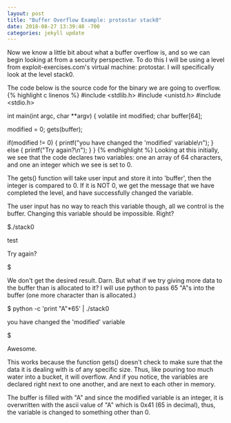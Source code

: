 ```yaml
---
layout: post
title: "Buffer Overflow Example: protostar stack0"
date: 2018-08-27 13:39:48 -700
categories: jekyll update
---
```

Now we know a little bit about what a buffer overflow is, and so we can begin looking at from a security perspective.
To do this I will be using a level from exploit-exercises.com's virtual machine: protostar. I will specifically look at the level stack0.

The code below is the source code for the binary we are going to overflow.
{% highlight c linenos %}
#include <stdlib.h>
#include <unistd.h>
#include <stdio.h>

int main(int argc, char **argv)
{
  volatile int modified;
  char buffer[64];

  modified = 0;
  gets(buffer);

  if(modified != 0) {
      printf("you have changed the 'modified' variable\n");
  } else {
      printf("Try again?\n");
  }
}
{% endhighlight %}
Looking at this initially, we see that the code declares two variables: one an array of 64 characters, and one an integer which we see is set to 0.

The gets() function will take user input and store it into 'buffer', then the integer is compared to 0. If it is NOT 0, we get the message that we have completed the level, and have successfully changed the variable.

The user input has no way to reach this variable though, all we control is the buffer. Changing this variable should be impossible. Right?

$./stack0

test

Try again?

$

We don't get the desired result. Darn. But what if we try giving more data to the buffer than is allocated to it? I will use python to pass 65 "A"s into the buffer (one more character than is allocated.)

$ python -c 'print "A"*65' | ./stack0

you have changed the 'modified' variable

$

Awesome.

This works because the function gets() doesn't check to make sure that the data it is dealing with is of any specific size. Thus, like pouring too much water into a bucket, it will overflow. And if you notice, the variables are declared right next to one another, and are next to each other in memory.

The buffer is filled with "A" and since the modified variable is an integer, it is overwritten with the ascii value of "A" which is 0x41 (65 in decimal), thus, the variable is changed to something other than 0.
